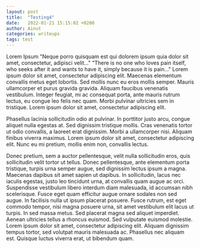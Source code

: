 ```yaml
---
layout: post
title:  "Testing4"
date:   2022-01-21 15:15:02 +0200
author: Ainut
categories: writeups
tags: test
---
```


Lorem Ipsum
"Neque porro quisquam est qui dolorem ipsum quia dolor sit amet, consectetur, adipisci velit..."
"There is no one who loves pain itself, who seeks after it and wants to have it, simply because it is pain..."
Lorem ipsum dolor sit amet, consectetur adipiscing elit. Maecenas elementum convallis metus eget lobortis. Sed mollis nunc eu eros mollis semper. Mauris ullamcorper et purus gravida gravida. Aliquam faucibus venenatis vestibulum. Integer feugiat, mi ac consequat porta, ante mauris rutrum lectus, eu congue leo felis nec quam. Morbi pulvinar ultricies sem in tristique. Lorem ipsum dolor sit amet, consectetur adipiscing elit.

Phasellus lacinia sollicitudin odio at pulvinar. In porttitor justo arcu, congue aliquet nulla egestas at. Sed dignissim tristique mollis. Cras venenatis tortor ut odio convallis, a laoreet erat dignissim. Morbi a ullamcorper nisi. Aliquam finibus viverra maximus. Lorem ipsum dolor sit amet, consectetur adipiscing elit. Nunc eu mi pretium, mollis enim non, convallis lectus.

Donec pretium, sem a auctor pellentesque, velit nulla sollicitudin eros, quis sollicitudin velit tortor ut tellus. Donec pellentesque, ante elementum porta tristique, turpis urna semper augue, sed dignissim lectus ipsum a magna. Maecenas dapibus sit amet sapien ut dapibus. In sollicitudin, lacus nec iaculis egestas, justo leo tincidunt urna, at convallis quam augue ac orci. Suspendisse vestibulum libero interdum diam malesuada, id accumsan nibh scelerisque. Fusce eget quam efficitur augue ornare sodales non sed augue. In facilisis nulla ut ipsum placerat posuere. Fusce rutrum, est eget commodo tempor, nisi magna posuere urna, sit amet vestibulum elit lacus ut turpis. In sed massa metus. Sed placerat magna sed aliquet imperdiet. Aenean ultricies tellus a rhoncus euismod. Sed vulputate euismod molestie. Lorem ipsum dolor sit amet, consectetur adipiscing elit. Aliquam dignissim tempus tortor, sed volutpat mauris malesuada ac. Phasellus nec aliquam est. Quisque luctus viverra erat, ut bibendum quam.